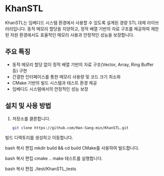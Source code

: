 # KhanSTL

KhanSTL는 임베디드 시스템 환경에서 사용할 수 있도록 설계된 경량 STL 대체 라이브러리입니다. 동적 메모리 할당을 지양하고, 정적 배열 기반의 자료 구조를 제공하여 제한된 자원 환경에서도 효율적인 메모리 사용과 안정적인 성능을 보장합니다.

## 주요 특징

- 동적 메모리 할당 없이 정적 배열 기반의 자료 구조(Vector, Array, Ring Buffer 등) 구현
- 간결한 인터페이스를 통한 메모리 사용량 및 코드 크기 최소화
- CMake 기반의 빌드 시스템과 테스트 환경 제공
- 임베디드 시스템에서의 안정적인 성능 보장

## 설치 및 사용 방법

1. 저장소를 클론합니다.
   ```bash
   git clone https://github.com/Han-Sang-min/KhanSTL.git
빌드 디렉토리를 생성하고 이동합니다.

bash
복사
편집
mkdir build && cd build
CMake를 사용하여 빌드합니다.

bash
복사
편집
cmake ..
make
테스트를 실행합니다.

bash
복사
편집
./test/KhanSTL_tests
